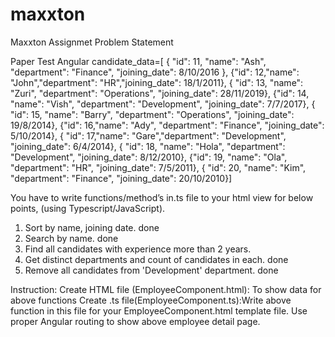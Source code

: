 # maxxton
Maxxton Assignmet
Problem Statement



Paper  Test  Angular
candidate_data=[ {
    "id": 11,
    "name": "Ash",
    "department": "Finance",
    "joining_date": 8/10/2016
},
{"id": 12,"name": "John","department": "HR","joining_date": 18/1/2011},
{ "id": 13, "name": "Zuri", "department": "Operations", "joining_date": 28/11/2019},
{"id": 14,  "name": "Vish",  "department": "Development",   "joining_date": 7/7/2017},
{ "id": 15, "name": "Barry",  "department": "Operations", "joining_date": 19/8/2014},
{"id": 16,"name": "Ady",  "department": "Finance",  "joining_date": 5/10/2014}, 
{ "id": 17,"name": "Gare","department": "Development",  "joining_date": 6/4/2014},
{ "id": 18,  "name": "Hola",  "department": "Development",  "joining_date": 8/12/2010}, 
{"id": 19,  "name": "Ola",  "department": "HR",  "joining_date": 7/5/2011},
{ "id": 20,  "name": "Kim",  "department": "Finance",  "joining_date": 20/10/2010}]

You have to write functions/method’s in.ts file to your html view for below points, (using Typescript/JavaScript).
1. Sort by name, joining date. done
2. Search by name. done
3. Find all candidates with experience more than 2 years.
4. Get distinct departments and count of candidates in each. done
5. Remove all candidates from 'Development' department. done

Instruction:
Create HTML file (EmployeeComponent.html): To show data for above functions 
Create .ts file(EmployeeComponent.ts):Write above function in this file for your EmployeeComponent.html template file.
Use proper Angular routing to show above employee detail page.
